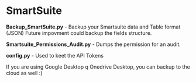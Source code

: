 # SmartSuite
**Backup_SmartSuite.py** - Backup your Smartsuite data and Table format (JSON)
Future impovment could backup the fields structure.

**Smartsuite_Permissions_Audit.py** - Dumps the permission for an audit.

**config.py** - Used to keet the API Tokens

If you are using Google Desktop q Onedrive Desktop, you can backup to the cloud as well :)
